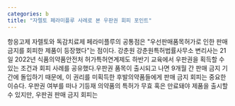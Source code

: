 ```yaml
---
categories: b
title: "자렐토 페라미플루 사례로 본 우판권 회피 포인트"
---
```

항응고제 자렐토와 독감치료제 페라미플루의 공통점은 "우선판매품목허가로 인한 판매금지를 회피한 제품이 등장했다"는 점이다. 강춘원 강춘원특허법률사무소 변리사는 21일 2022년 식품의약품안전처 허가특허연계제도 하반기 교육에서 우판권을 획득할 수 있는 조건과 회피 사례를 공유했다.우판권 품목이 출시되고 나면 9개월 간 판매 금지 기간에 돌입하기 때문에, 이 권리를 미획득한 후발의약품들에게 판매 금지 회피는 중요한 이슈다. 우판권 여부를 떠나 기등재 의약품의 특허가 무효 혹은 만료돼야 제품을 출시할 수 있지만, 우판권 판매 금지 회피는